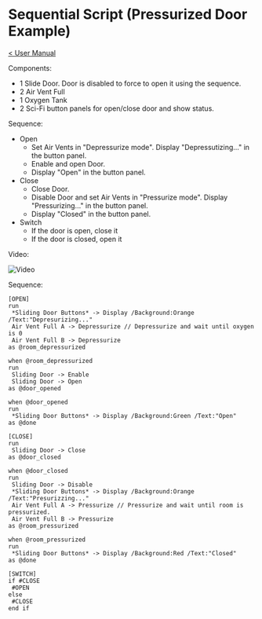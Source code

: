 # Sequential Script (Pressurized Door Example)

[< User Manual](README.md)

Components:

- 1 Slide Door. Door is disabled to force to open it using the sequence.
- 2 Air Vent Full
- 1 Oxygen Tank
- 2 Sci-Fi button panels for open/close door and show status.

Sequence:

- Open
    - Set Air Vents in "Depressurize mode". Display "Depressutizing..." in the button panel.
    - Enable and open Door.
    - Display "Open" in the button panel.
- Close
    - Close Door.
    - Disable Door and set Air Vents in "Pressurize mode". Display "Pressurizing..." in the button panel.
    - Display "Closed" in the button panel.
- Switch
    - If the door is open, close it
    - If the door is closed, open it

Video:

![Video](examples_pressurized_door_demo.gif)

Sequence: 

```
[OPEN]
run
 *Sliding Door Buttons* -> Display /Background:Orange /Text:"Depresurizing..."
 Air Vent Full A -> Depressurize // Depressurize and wait until oxygen is 0
 Air Vent Full B -> Depressurize
as @room_depressurized

when @room_depressurized
run
 Sliding Door -> Enable
 Sliding Door -> Open
as @door_opened

when @door_opened
run
 *Sliding Door Buttons* -> Display /Background:Green /Text:"Open"
as @done

[CLOSE]
run
 Sliding Door -> Close
as @door_closed

when @door_closed
run
 Sliding Door -> Disable
 *Sliding Door Buttons* -> Display /Background:Orange /Text:"Presurizzing..."
 Air Vent Full A -> Pressurize // Pressurize and wait until room is pressurized.
 Air Vent Full B -> Pressurize
as @room_pressurized

when @room_pressurized
run
 *Sliding Door Buttons* -> Display /Background:Red /Text:"Closed"
as @done

[SWITCH]
if #CLOSE
 #OPEN
else
 #CLOSE
end if
```
